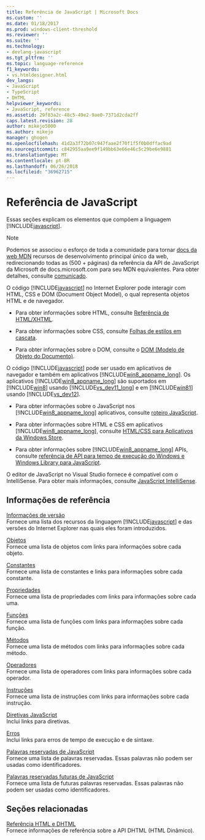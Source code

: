 ```yaml
---
title: Referência de JavaScript | Microsoft Docs
ms.custom: ''
ms.date: 01/18/2017
ms.prod: windows-client-threshold
ms.reviewer: ''
ms.suite: ''
ms.technology:
- devlang-javascript
ms.tgt_pltfrm: ''
ms.topic: language-reference
f1_keywords:
- vs.htmldesigner.html
dev_langs:
- JavaScript
- TypeScript
- DHTML
helpviewer_keywords:
- JavaScript, reference
ms.assetid: 29f83a2c-48c5-49e2-9ae0-7371d2cda2ff
caps.latest.revision: 28
author: mikejo5000
ms.author: mikejo
manager: ghogen
ms.openlocfilehash: 41d2a3f72b07c947faae2f70f1f5f0b0dffac9ad
ms.sourcegitcommit: c842955aa9ee9f149bb63e66e46c5c29be6e9881
ms.translationtype: MT
ms.contentlocale: pt-BR
ms.lasthandoff: 06/26/2018
ms.locfileid: "36962715"
---
```

# <a name="javascript-reference"></a>Referência de JavaScript
Essas seções explicam os elementos que compõem a linguagem [!INCLUDE[javascript](../../javascript/includes/javascript-md.md)].  

> [!NOTE]
> Podemos se associou o esforço de toda a comunidade para tornar [docs da web MDN](https://developer.mozilla.org/en-US/) recursos de desenvolvimento principal único da web, redirecionando todas as (500 + páginas) da referência da API de JavaScript da Microsoft de docs.microsoft.com para seu MDN equivalentes. Para obter detalhes, consulte [comunicado](https://blogs.windows.com/msedgedev/2018/06/26/chakra-docs-mdn-web-docs/).
  
 O código [!INCLUDE[javascript](../../javascript/includes/javascript-md.md)] no Internet Explorer pode interagir com HTML, CSS e DOM (Document Object Model), o qual representa objetos HTML e de navegador.  
  
-   Para obter informações sobre HTML, consulte [Referência de HTML/XHTML](http://go.microsoft.com/fwlink/p/?LinkId=251007).  
  
-   Para obter informações sobre CSS, consulte [Folhas de estilos em cascata](http://go.microsoft.com/fwlink/p/?LinkId=251008).  
  
-   Para obter informações sobre o DOM, consulte o [DOM (Modelo de Objeto do Documento)](http://go.microsoft.com/fwlink/p/?LinkId=251009).  
  
 O código [!INCLUDE[javascript](../../javascript/includes/javascript-md.md)] pode ser usado em aplicativos de navegador e também em aplicativos [!INCLUDE[win8_appname_long](../../javascript/includes/win8-appname-long-md.md)]. Os aplicativos [!INCLUDE[win8_appname_long](../../javascript/includes/win8-appname-long-md.md)] são suportados em [!INCLUDE[win8](../../javascript/includes/win8-md.md)] usando [!INCLUDE[vs_dev11_long](../../javascript/includes/vs-dev11-long-md.md)] e em [!INCLUDE[win81](../../javascript/includes/win81-md.md)] usando [!INCLUDE[vs_dev12](../../javascript/includes/vs-dev12-md.md)].  
  
-   Para obter informações sobre o JavaScript nos [!INCLUDE[win8_appname_long](../../javascript/includes/win8-appname-long-md.md)] aplicativos, consulte [roteiro JavaScript](http://msdn.microsoft.com/en-us/4f28182b-1e4b-4bbd-8ae9-dcc504de4341).  
  
-   Para obter informações sobre HTML e CSS em aplicativos [!INCLUDE[win8_appname_long](../../javascript/includes/win8-appname-long-md.md)], consulte [HTML/CSS para Aplicativos da Windows Store](http://go.microsoft.com/fwlink/p/?LinkId=250939).  
  
-   Para obter informações sobre [!INCLUDE[win8_appname_long](../../javascript/includes/win8-appname-long-md.md)] APIs, consulte [referência de API para tempo de execução do Windows e Windows Library para JavaScript](http://go.microsoft.com/fwlink/p/?LinkID=250938).  
  
 O editor de JavaScript no Visual Studio fornece é compatível com o IntelliSense. Para obter mais informações, consulte [JavaScript IntelliSense](/visualstudio/ide/javascript-intellisense).  
  
## <a name="reference-information"></a>Informações de referência
 [Informações de versão](../../javascript/reference/javascript-version-information.md)  
 Fornece uma lista dos recursos da linguagem [!INCLUDE[javascript](../../javascript/includes/javascript-md.md)] e das versões do Internet Explorer nas quais eles foram introduzidos.  
  
 [Objetos](../../javascript/reference/javascript-objects.md)  
 Fornece uma lista de objetos com links para informações sobre cada objeto.  
  
 [Constantes](../../javascript/reference/javascript-constants.md)  
 Fornece uma lista de constantes e links para informações sobre cada constante.  
  
 [Propriedades](../../javascript/reference/javascript-properties.md)  
 Fornece uma lista de propriedades com links para informações sobre cada uma.  
  
 [Funções](../../javascript/reference/javascript-functions.md)  
 Fornece uma lista de funções com links para informações sobre cada função.  
  
 [Métodos](../../javascript/reference/javascript-methods.md)  
 Fornece uma lista de métodos com links para informações sobre cada método.  
  
 [Operadores](../../javascript/reference/javascript-operators.md)  
 Fornece uma lista de operadores com links para informações sobre cada operador.  
  
 [Instruções](../../javascript/reference/javascript-statements.md)  
 Fornece uma lista de instruções com links para informações sobre cada instrução.  
  
 [Diretivas JavaScript](../../javascript/reference/javascript-directives.md)  
 Inclui links para diretivas.  
  
 [Erros](../../javascript/reference/javascript-errors.md)  
 Inclui links para erros de tempo de execução e de sintaxe.  
  
 [Palavras reservadas de JavaScript](../../javascript/reference/javascript-reserved-words.md)  
 Fornece uma lista de palavras reservadas. Essas palavras não podem ser usadas como identificadores.  
  
 [Palavras reservadas futuras de JavaScript](../../javascript/reference/javascript-future-reserved-words.md)  
 Fornece uma lista de futuras palavras reservadas. Essas palavras não podem ser usadas como identificadores.  
  
## <a name="related-sections"></a>Seções relacionadas  

 [Referência HTML e DHTML](http://go.microsoft.com/fwlink/?LinkId=148095)  
 Fornece informações de referência sobre a API DHTML (HTML Dinâmico).